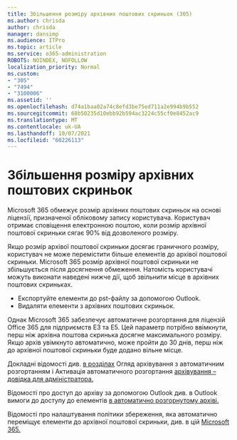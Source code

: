 ```yaml
---
title: Збільшення розміру архівних поштових скриньок (305)
ms.author: chrisda
author: chrisda
manager: dansimp
ms.audience: ITPro
ms.topic: article
ms.service: o365-administration
ROBOTS: NOINDEX, NOFOLLOW
localization_priority: Normal
ms.custom:
- "305"
- "7494"
- "3100006"
ms.assetid: ''
ms.openlocfilehash: d74a1baa02a74c8efd3be75ed711a2e994b9b552
ms.sourcegitcommit: 68b50235d10ebb92b594ac3224c55cf0e8452ac9
ms.translationtype: MT
ms.contentlocale: uk-UA
ms.lasthandoff: 10/07/2021
ms.locfileid: "60226113"
---
```

# <a name="increase-the-archive-mailbox-size"></a>Збільшення розміру архівних поштових скриньок

Microsoft 365 обмежує розмір архівних поштових скриньок на основі ліцензії, призначеної обліковому запису користувача. Користувач отримає сповіщення електронною поштою, коли розмір архівної поштової скриньки сягає 90% від дозволеного розміру.

Якщо розмір архівої поштової скриньки досягає граничного розміру, користувач не може перемістити більше елементів до архівої поштової скриньки. Microsoft 365 розмір архівної поштової скриньки не збільшується після досягнення обмеження. Натомість користувачі можуть виконати наведені нижче дії, щоб звільнити місце в архівних поштових скриньках.

- Експортуйте елементи до pst-файлу за допомогою Outlook.
- Видаляти елементи з архівних поштових скриньок.

Однак Microsoft 365 забезпечує автоматичне розгортання для ліцензій Office 365 для підприємств E3 та E5. Цей параметр потрібно ввімкнути, перш ніж архівна поштова скринька досягне максимального розміру. Якщо архів увімкнуто автоматично, може пройти до 30 днів, перш ніж до архівної поштової скриньки буде додано вільне місце.

Докладні відомості див. [в розділах](https://docs.microsoft.com/microsoft-365/compliance/autoexpanding-archiving) Огляд архівування з автоматичним розгортанням і Активація автоматичного розгортання [архівування – довідка для адміністратора.](https://docs.microsoft.com/microsoft-365/compliance/enable-autoexpanding-archiving)

Відомості про доступ до архіву за допомогою Outlook див. в Outlook вимоги до доступу до елементів [в автоматично розгорнутому архіві.](https://docs.microsoft.com/microsoft-365/compliance/autoexpanding-archiving#outlook-requirements-for-accessing-items-in-an-auto-expanded-archive)

Відомості про налаштування політики збереження, яка автоматично переміщує елементи до архівної поштової скриньки, див. в цій [Microsoft 365.](https://docs.microsoft.com//microsoft-365/compliance/set-up-an-archive-and-deletion-policy-for-mailboxes)